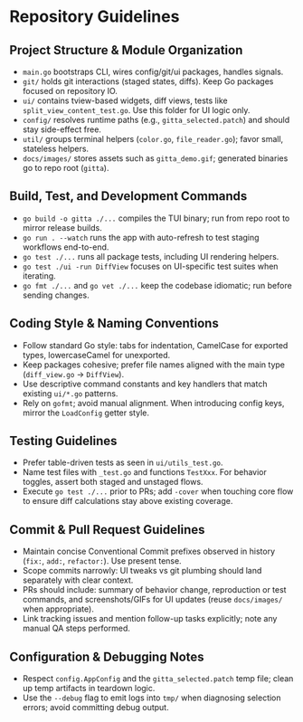# Repository Guidelines

## Project Structure & Module Organization
- `main.go` bootstraps CLI, wires config/git/ui packages, handles signals.
- `git/` holds git interactions (staged states, diffs). Keep Go packages focused on repository IO.
- `ui/` contains tview-based widgets, diff views, tests like `split_view_content_test.go`. Use this folder for UI logic only.
- `config/` resolves runtime paths (e.g., `gitta_selected.patch`) and should stay side-effect free.
- `util/` groups terminal helpers (`color.go`, `file_reader.go`); favor small, stateless helpers.
- `docs/images/` stores assets such as `gitta_demo.gif`; generated binaries go to repo root (`gitta`).

## Build, Test, and Development Commands
- `go build -o gitta ./...` compiles the TUI binary; run from repo root to mirror release builds.
- `go run . --watch` runs the app with auto-refresh to test staging workflows end-to-end.
- `go test ./...` runs all package tests, including UI rendering helpers.
- `go test ./ui -run DiffView` focuses on UI-specific test suites when iterating.
- `go fmt ./...` and `go vet ./...` keep the codebase idiomatic; run before sending changes.

## Coding Style & Naming Conventions
- Follow standard Go style: tabs for indentation, CamelCase for exported types, lowercaseCamel for unexported.
- Keep packages cohesive; prefer file names aligned with the main type (`diff_view.go` → `DiffView`).
- Use descriptive command constants and key handlers that match existing `ui/*.go` patterns.
- Rely on `gofmt`; avoid manual alignment. When introducing config keys, mirror the `LoadConfig` getter style.

## Testing Guidelines
- Prefer table-driven tests as seen in `ui/utils_test.go`.
- Name test files with `_test.go` and functions `TestXxx`. For behavior toggles, assert both staged and unstaged flows.
- Execute `go test ./...` prior to PRs; add `-cover` when touching core flow to ensure diff calculations stay above existing coverage.

## Commit & Pull Request Guidelines
- Maintain concise Conventional Commit prefixes observed in history (`fix:`, `add:`, `refactor:`). Use present tense.
- Scope commits narrowly: UI tweaks vs git plumbing should land separately with clear context.
- PRs should include: summary of behavior change, reproduction or test commands, and screenshots/GIFs for UI updates (reuse `docs/images/` when appropriate).
- Link tracking issues and mention follow-up tasks explicitly; note any manual QA steps performed.

## Configuration & Debugging Notes
- Respect `config.AppConfig` and the `gitta_selected.patch` temp file; clean up temp artifacts in teardown logic.
- Use the `--debug` flag to emit logs into `tmp/` when diagnosing selection errors; avoid committing debug output.
